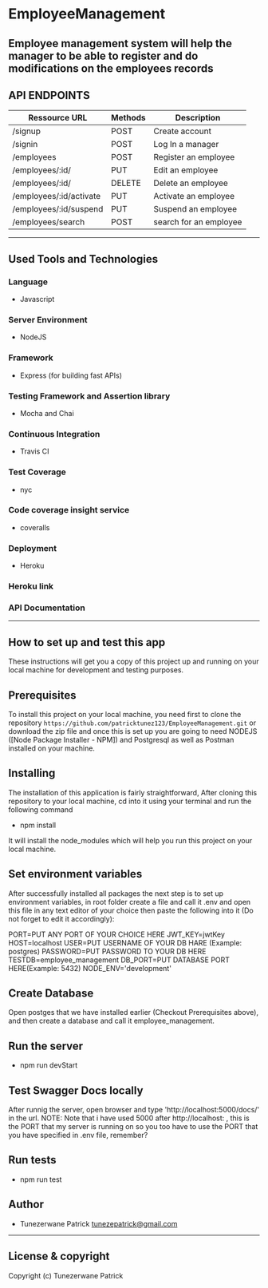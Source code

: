 # EmployeeManagement
Employee management system will help the manager to be able to register and do modifications on the employees records
------------------------------------------------------------------------------

## API ENDPOINTS

| Ressource URL | Methods  | Description  |
| ------- | --- | --- |
| /signup| POST | Create account |
| /signin | POST | Log In a manager |
| /employees | POST | Register an employee |
| /employees/:id/ | PUT | Edit an employee |
| /employees/:id/ | DELETE | Delete an employee|
| /employees/:id/activate | PUT | Activate an employee |
| /employees/:id/suspend | PUT | Suspend an employee |
| /employees/search | POST | search for an employee |

------------------------------------------------------------------------------

## Used Tools and Technologies

### Language

- Javascript

### Server Environment

- NodeJS

### Framework

- Express (for building fast APIs)

### Testing Framework and Assertion library

- Mocha and Chai

### Continuous Integration

- Travis CI

### Test Coverage

- nyc

### Code coverage insight service 

- coveralls

### Deployment

- Heroku

### Heroku link



### API Documentation


---

## How to set up and test this app

These instructions will get you a copy of this project up and running on your local machine for development and testing purposes.

## Prerequisites

To install this project on your local machine, you need first to clone the repository ```https://github.com/patricktunez123/EmployeeManagement.git``` or download the zip file and once this is set up you are going to need NODEJS ([Node Package Installer - NPM]) and Postgresql as well as Postman installed on your machine.

## Installing

The installation of this application is fairly straightforward, After cloning this repository to your local machine, cd into it using your terminal and run the following command

- npm install

It will install the node_modules which will help you run this project on your local machine.

## Set environment variables

After successfully installed all packages the next step is to set up environment variables, in root folder create a file and call it .env and open this file in any text editor of your choice then paste the following into it (Do not forget to edit it accordingly):

PORT=PUT ANY PORT OF YOUR CHOICE HERE
JWT_KEY=jwtKey
HOST=localhost
USER=PUT USERNAME OF YOUR DB HARE (Example: postgres)
PASSWORD=PUT PASSWORD TO YOUR DB HERE
TESTDB=employee_management
DB_PORT=PUT DATABASE PORT HERE(Example: 5432)
NODE_ENV='development'

## Create Database

Open postges that we have installed earlier (Checkout Prerequisites above), and then create a database and call it employee_management.

## Run the server

- npm run devStart

## Test Swagger Docs locally

After runnig the server, open browser and type 'http://localhost:5000/docs/' in the url.
NOTE: Note that i have used 5000 after http://localhost: , this is the PORT that my server is running on so you too have to use the PORT that you have specified in .env file, remember?

## Run tests

- npm run test

## Author

- Tunezerwane Patrick <tunezepatrick@gmail.com>

---

## License & copyright
Copyright (c) Tunezerwane Patrick